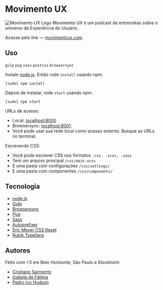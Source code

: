 # Movimento UX
![Movimento UX Logo](http://movimentoux.com/assets/img/share/share.png)
Movimento UX é um podcast de entrevistas sobre o universo de Experiência do Usuário.

Acesse pelo link — [movimentoux.com](http://movimentoux.com/)


## Uso
`gulp` `pug` `sass` `postcss` `browsersync`

Instale [node.js](https://nodejs.org/). Então rode `install` usando npm.

```
[sudo] npm install
```

Depois de instalar, rode `start` usando npm.

```
[sudo] npm start
```

URLs de acesso:
+ Local: [localhost:8000](http://localhost:8000/)
+ Browsersync: [localhost:8001](http://localhost:8001/).
+ Você pode usar sua rede local como acesso externo. Busque as URLs no terminal.

Escrevendo CSS:
+ Você pode escrever CSS nos formatos `.css, .scss, .sass`
+ Tem um arquivo principal `/css/main.scss`
+ E uma pasta com configurações `/css/settings/`
+ E uma pasta com componentes `/css/components/`

## Tecnologia
+ [node.js](https://nodejs.org/)
+ [Gulp](https://gulpjs.com/)
+ [Browsersync](https://browsersync.io/)
+ [Pug](https://pugjs.org/)
+ [Sass](http://sass-lang.com/)
+ [Autoprefixer](https://github.com/postcss/autoprefixer/)
+ [Eric Meyer CSS Reset](https://meyerweb.com/eric/tools/css/reset/)
+ [Rubik Typeface](http://hubertfischer.com/work/type-rubik)

## Autores
Feito com <3 em Belo Horizonte, São Paulo e Stockholm

+ [Cristiano Sarmento](http://cristiano.do/)
+ [Izabela de Fátima](http://twitter.com/izabeladefatima/)
+ [Pedro Ivo Hudson](http://podrivo.com/)
